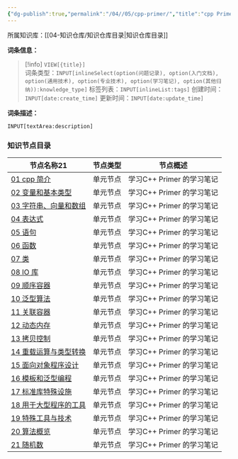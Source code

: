 ```yaml
---
{"dg-publish":true,"permalink":"/04//05/cpp-primer/","title":"cpp Primer","tags":["阅读笔记","cpp"]}
---
```



所属知识库：[[04-知识仓库/知识仓库目录\|知识仓库目录]]

**词条信息：**

> [!info] `VIEW[{title}]`  
> 词条类型：`INPUT[inlineSelect(option(问题记录), option(入门文档), option(通用技术), option(专业技术), option(学习笔记), option(其他归纳)):knowledge_type]` 标签列表：`INPUT[inlineList:tags]` 创建时间：`INPUT[date:create_time]` 更新时间：`INPUT[date:update_time]`

**词条描述：**

`INPUT[textArea:description]`

### 知识节点目录

<div><table class="dataview table-view-table"><thead class="table-view-thead"><tr class="table-view-tr-header"><th class="table-view-th"><span data-tag-name="p" class="el-p">节点名称</span><span class="dataview small-text">21</span></th><th class="table-view-th"><span data-tag-name="p" class="el-p">节点类型</span></th><th class="table-view-th"><span data-tag-name="p" class="el-p">节点概述</span></th></tr></thead><tbody class="table-view-tbody"><tr><td><span data-tag-name="p" class="el-p"><a data-tooltip-position="top" aria-label="04-知识仓库/知识单元/05-学习笔记/cpp Primer/01 cpp  简介.md" data-href="04-知识仓库/知识单元/05-学习笔记/cpp Primer/01 cpp  简介.md" href="04-知识仓库/知识单元/05-学习笔记/cpp Primer/01 cpp  简介.md" class="internal-link" target="_blank" rel="noopener nofollow">01 cpp  简介</a></span></td><td><span data-tag-name="p" class="el-p">单元节点</span></td><td><span data-tag-name="p" class="el-p">学习C++ Primer 的学习笔记</span></td></tr><tr><td><span data-tag-name="p" class="el-p"><a data-tooltip-position="top" aria-label="04-知识仓库/知识单元/05-学习笔记/cpp Primer/02 变量和基本类型.md" data-href="04-知识仓库/知识单元/05-学习笔记/cpp Primer/02 变量和基本类型.md" href="04-知识仓库/知识单元/05-学习笔记/cpp Primer/02 变量和基本类型.md" class="internal-link" target="_blank" rel="noopener nofollow">02 变量和基本类型</a></span></td><td><span data-tag-name="p" class="el-p">单元节点</span></td><td><span data-tag-name="p" class="el-p">学习C++ Primer 的学习笔记</span></td></tr><tr><td><span data-tag-name="p" class="el-p"><a data-tooltip-position="top" aria-label="04-知识仓库/知识单元/05-学习笔记/cpp Primer/03 字符串、向量和数组.md" data-href="04-知识仓库/知识单元/05-学习笔记/cpp Primer/03 字符串、向量和数组.md" href="04-知识仓库/知识单元/05-学习笔记/cpp Primer/03 字符串、向量和数组.md" class="internal-link" target="_blank" rel="noopener nofollow">03 字符串、向量和数组</a></span></td><td><span data-tag-name="p" class="el-p">单元节点</span></td><td><span data-tag-name="p" class="el-p">学习C++ Primer 的学习笔记</span></td></tr><tr><td><span data-tag-name="p" class="el-p"><a data-tooltip-position="top" aria-label="04-知识仓库/知识单元/05-学习笔记/cpp Primer/04 表达式.md" data-href="04-知识仓库/知识单元/05-学习笔记/cpp Primer/04 表达式.md" href="04-知识仓库/知识单元/05-学习笔记/cpp Primer/04 表达式.md" class="internal-link" target="_blank" rel="noopener nofollow">04 表达式</a></span></td><td><span data-tag-name="p" class="el-p">单元节点</span></td><td><span data-tag-name="p" class="el-p">学习C++ Primer 的学习笔记</span></td></tr><tr><td><span data-tag-name="p" class="el-p"><a data-tooltip-position="top" aria-label="04-知识仓库/知识单元/05-学习笔记/cpp Primer/05 语句.md" data-href="04-知识仓库/知识单元/05-学习笔记/cpp Primer/05 语句.md" href="04-知识仓库/知识单元/05-学习笔记/cpp Primer/05 语句.md" class="internal-link" target="_blank" rel="noopener nofollow">05 语句</a></span></td><td><span data-tag-name="p" class="el-p">单元节点</span></td><td><span data-tag-name="p" class="el-p">学习C++ Primer 的学习笔记</span></td></tr><tr><td><span data-tag-name="p" class="el-p"><a data-tooltip-position="top" aria-label="04-知识仓库/知识单元/05-学习笔记/cpp Primer/06 函数.md" data-href="04-知识仓库/知识单元/05-学习笔记/cpp Primer/06 函数.md" href="04-知识仓库/知识单元/05-学习笔记/cpp Primer/06 函数.md" class="internal-link" target="_blank" rel="noopener nofollow">06 函数</a></span></td><td><span data-tag-name="p" class="el-p">单元节点</span></td><td><span data-tag-name="p" class="el-p">学习C++ Primer 的学习笔记</span></td></tr><tr><td><span data-tag-name="p" class="el-p"><a data-tooltip-position="top" aria-label="04-知识仓库/知识单元/05-学习笔记/cpp Primer/07 类.md" data-href="04-知识仓库/知识单元/05-学习笔记/cpp Primer/07 类.md" href="04-知识仓库/知识单元/05-学习笔记/cpp Primer/07 类.md" class="internal-link" target="_blank" rel="noopener nofollow">07 类</a></span></td><td><span data-tag-name="p" class="el-p">单元节点</span></td><td><span data-tag-name="p" class="el-p">学习C++ Primer 的学习笔记</span></td></tr><tr><td><span data-tag-name="p" class="el-p"><a data-tooltip-position="top" aria-label="04-知识仓库/知识单元/05-学习笔记/cpp Primer/08 IO 库.md" data-href="04-知识仓库/知识单元/05-学习笔记/cpp Primer/08 IO 库.md" href="04-知识仓库/知识单元/05-学习笔记/cpp Primer/08 IO 库.md" class="internal-link" target="_blank" rel="noopener nofollow">08 IO 库</a></span></td><td><span data-tag-name="p" class="el-p">单元节点</span></td><td><span data-tag-name="p" class="el-p">学习C++ Primer 的学习笔记</span></td></tr><tr><td><span data-tag-name="p" class="el-p"><a data-tooltip-position="top" aria-label="04-知识仓库/知识单元/05-学习笔记/cpp Primer/09 顺序容器.md" data-href="04-知识仓库/知识单元/05-学习笔记/cpp Primer/09 顺序容器.md" href="04-知识仓库/知识单元/05-学习笔记/cpp Primer/09 顺序容器.md" class="internal-link" target="_blank" rel="noopener nofollow">09 顺序容器</a></span></td><td><span data-tag-name="p" class="el-p">单元节点</span></td><td><span data-tag-name="p" class="el-p">学习C++ Primer 的学习笔记</span></td></tr><tr><td><span data-tag-name="p" class="el-p"><a data-tooltip-position="top" aria-label="04-知识仓库/知识单元/05-学习笔记/cpp Primer/10 泛型算法.md" data-href="04-知识仓库/知识单元/05-学习笔记/cpp Primer/10 泛型算法.md" href="04-知识仓库/知识单元/05-学习笔记/cpp Primer/10 泛型算法.md" class="internal-link" target="_blank" rel="noopener nofollow">10 泛型算法</a></span></td><td><span data-tag-name="p" class="el-p">单元节点</span></td><td><span data-tag-name="p" class="el-p">学习C++ Primer 的学习笔记</span></td></tr><tr><td><span data-tag-name="p" class="el-p"><a data-tooltip-position="top" aria-label="04-知识仓库/知识单元/05-学习笔记/cpp Primer/11 关联容器.md" data-href="04-知识仓库/知识单元/05-学习笔记/cpp Primer/11 关联容器.md" href="04-知识仓库/知识单元/05-学习笔记/cpp Primer/11 关联容器.md" class="internal-link" target="_blank" rel="noopener nofollow">11 关联容器</a></span></td><td><span data-tag-name="p" class="el-p">单元节点</span></td><td><span data-tag-name="p" class="el-p">学习C++ Primer 的学习笔记</span></td></tr><tr><td><span data-tag-name="p" class="el-p"><a data-tooltip-position="top" aria-label="04-知识仓库/知识单元/05-学习笔记/cpp Primer/12 动态内存.md" data-href="04-知识仓库/知识单元/05-学习笔记/cpp Primer/12 动态内存.md" href="04-知识仓库/知识单元/05-学习笔记/cpp Primer/12 动态内存.md" class="internal-link" target="_blank" rel="noopener nofollow">12 动态内存</a></span></td><td><span data-tag-name="p" class="el-p">单元节点</span></td><td><span data-tag-name="p" class="el-p">学习C++ Primer 的学习笔记</span></td></tr><tr><td><span data-tag-name="p" class="el-p"><a data-tooltip-position="top" aria-label="04-知识仓库/知识单元/05-学习笔记/cpp Primer/13 拷贝控制.md" data-href="04-知识仓库/知识单元/05-学习笔记/cpp Primer/13 拷贝控制.md" href="04-知识仓库/知识单元/05-学习笔记/cpp Primer/13 拷贝控制.md" class="internal-link" target="_blank" rel="noopener nofollow">13 拷贝控制</a></span></td><td><span data-tag-name="p" class="el-p">单元节点</span></td><td><span data-tag-name="p" class="el-p">学习C++ Primer 的学习笔记</span></td></tr><tr><td><span data-tag-name="p" class="el-p"><a data-tooltip-position="top" aria-label="04-知识仓库/知识单元/05-学习笔记/cpp Primer/14 重载运算与类型转换.md" data-href="04-知识仓库/知识单元/05-学习笔记/cpp Primer/14 重载运算与类型转换.md" href="04-知识仓库/知识单元/05-学习笔记/cpp Primer/14 重载运算与类型转换.md" class="internal-link" target="_blank" rel="noopener nofollow">14 重载运算与类型转换</a></span></td><td><span data-tag-name="p" class="el-p">单元节点</span></td><td><span data-tag-name="p" class="el-p">学习C++ Primer 的学习笔记</span></td></tr><tr><td><span data-tag-name="p" class="el-p"><a data-tooltip-position="top" aria-label="04-知识仓库/知识单元/05-学习笔记/cpp Primer/15 面向对象程序设计.md" data-href="04-知识仓库/知识单元/05-学习笔记/cpp Primer/15 面向对象程序设计.md" href="04-知识仓库/知识单元/05-学习笔记/cpp Primer/15 面向对象程序设计.md" class="internal-link" target="_blank" rel="noopener nofollow">15 面向对象程序设计</a></span></td><td><span data-tag-name="p" class="el-p">单元节点</span></td><td><span data-tag-name="p" class="el-p">学习C++ Primer 的学习笔记</span></td></tr><tr><td><span data-tag-name="p" class="el-p"><a data-tooltip-position="top" aria-label="04-知识仓库/知识单元/05-学习笔记/cpp Primer/16 模板和泛型编程.md" data-href="04-知识仓库/知识单元/05-学习笔记/cpp Primer/16 模板和泛型编程.md" href="04-知识仓库/知识单元/05-学习笔记/cpp Primer/16 模板和泛型编程.md" class="internal-link" target="_blank" rel="noopener nofollow">16 模板和泛型编程</a></span></td><td><span data-tag-name="p" class="el-p">单元节点</span></td><td><span data-tag-name="p" class="el-p">学习C++ Primer 的学习笔记</span></td></tr><tr><td><span data-tag-name="p" class="el-p"><a data-tooltip-position="top" aria-label="04-知识仓库/知识单元/05-学习笔记/cpp Primer/17 标准库特殊设施.md" data-href="04-知识仓库/知识单元/05-学习笔记/cpp Primer/17 标准库特殊设施.md" href="04-知识仓库/知识单元/05-学习笔记/cpp Primer/17 标准库特殊设施.md" class="internal-link" target="_blank" rel="noopener nofollow">17 标准库特殊设施</a></span></td><td><span data-tag-name="p" class="el-p">单元节点</span></td><td><span data-tag-name="p" class="el-p">学习C++ Primer 的学习笔记</span></td></tr><tr><td><span data-tag-name="p" class="el-p"><a data-tooltip-position="top" aria-label="04-知识仓库/知识单元/05-学习笔记/cpp Primer/18 用于大型程序的工具.md" data-href="04-知识仓库/知识单元/05-学习笔记/cpp Primer/18 用于大型程序的工具.md" href="04-知识仓库/知识单元/05-学习笔记/cpp Primer/18 用于大型程序的工具.md" class="internal-link" target="_blank" rel="noopener nofollow">18 用于大型程序的工具</a></span></td><td><span data-tag-name="p" class="el-p">单元节点</span></td><td><span data-tag-name="p" class="el-p">学习C++ Primer 的学习笔记</span></td></tr><tr><td><span data-tag-name="p" class="el-p"><a data-tooltip-position="top" aria-label="04-知识仓库/知识单元/05-学习笔记/cpp Primer/19 特殊工具与技术.md" data-href="04-知识仓库/知识单元/05-学习笔记/cpp Primer/19 特殊工具与技术.md" href="04-知识仓库/知识单元/05-学习笔记/cpp Primer/19 特殊工具与技术.md" class="internal-link" target="_blank" rel="noopener nofollow">19 特殊工具与技术</a></span></td><td><span data-tag-name="p" class="el-p">单元节点</span></td><td><span data-tag-name="p" class="el-p">学习C++ Primer 的学习笔记</span></td></tr><tr><td><span data-tag-name="p" class="el-p"><a data-tooltip-position="top" aria-label="04-知识仓库/知识单元/05-学习笔记/cpp Primer/20 算法概览.md" data-href="04-知识仓库/知识单元/05-学习笔记/cpp Primer/20 算法概览.md" href="04-知识仓库/知识单元/05-学习笔记/cpp Primer/20 算法概览.md" class="internal-link" target="_blank" rel="noopener nofollow">20 算法概览</a></span></td><td><span data-tag-name="p" class="el-p">单元节点</span></td><td><span data-tag-name="p" class="el-p">学习C++ Primer 的学习笔记</span></td></tr><tr><td><span data-tag-name="p" class="el-p"><a data-tooltip-position="top" aria-label="04-知识仓库/知识单元/05-学习笔记/cpp Primer/21 随机数.md" data-href="04-知识仓库/知识单元/05-学习笔记/cpp Primer/21 随机数.md" href="04-知识仓库/知识单元/05-学习笔记/cpp Primer/21 随机数.md" class="internal-link" target="_blank" rel="noopener nofollow">21 随机数</a></span></td><td><span data-tag-name="p" class="el-p">单元节点</span></td><td><span data-tag-name="p" class="el-p">学习C++ Primer 的学习笔记</span></td></tr></tbody></table></div>
